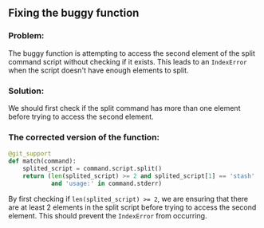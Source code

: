 ## Fixing the buggy function

### Problem:
The buggy function is attempting to access the second element of the split command script without checking if it exists. This leads to an `IndexError` when the script doesn't have enough elements to split.

### Solution:
We should first check if the split command has more than one element before trying to access the second element.

### The corrected version of the function:

```python
@git_support
def match(command):
    splited_script = command.script.split()
    return (len(splited_script) >= 2 and splited_script[1] == 'stash'
            and 'usage:' in command.stderr)
``` 

By first checking if `len(splited_script) >= 2`, we are ensuring that there are at least 2 elements in the split script before trying to access the second element. This should prevent the `IndexError` from occurring.